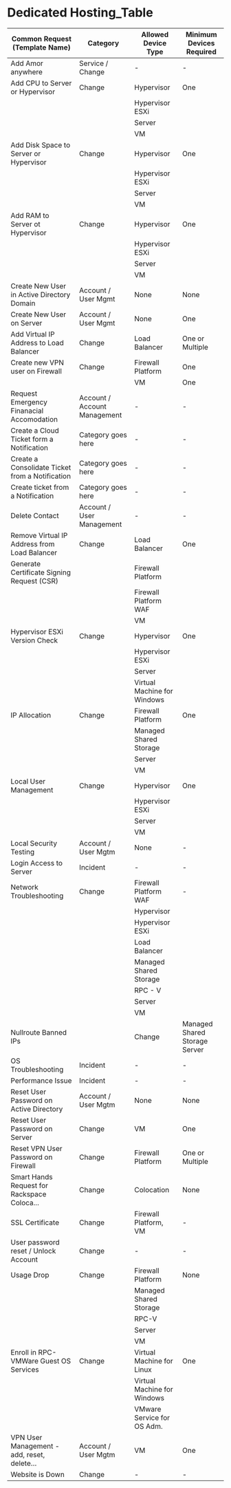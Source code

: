 # Dedicated Hosting_Table
| Common Request (Template Name)| Category | Allowed Device Type | Minimum Devices Required |
| ----------------------------- | -------- | ------------------- | ------------------------ |
| Add Amor anywhere| Service / Change |    - |  - |
| Add CPU to Server or Hypervisor | Change  | Hypervisor      | One |
|                                 |         | Hypervisor ESXi |     
|                                 |         | Server          |  
|                                 |         | VM              |                                         
| Add Disk Space to Server or Hypervisor | Change | Hypervisor      | One |  
|                                        |        | Hypervisor ESXi |
|                                        |        | Server|
|                                        |        | VM |
| Add RAM to Server ot Hypervisor | Change | Hypervisor      | One |  
|                                 |        | Hypervisor ESXi | 
|                                 |        | Server|
|                                 |        | VM |
| Create New User in Active Directory Domain | Account / User Mgmt | None | None |
| Create New User on Server                  | Account / User Mgmt | None | One |
|Add Virtual IP Address to Load Balancer | Change | Load Balancer | One or Multiple |
| Create new VPN user on Firewall | Change | Firewall Platform | One |
|                                 |        | VM | One |
| Request Emergency Finanacial Accomodation | Account / Account Management | - | - |
| Create a Cloud Ticket form a Notification | Category goes here | - | - |
| Create a Consolidate Ticket from a Notification | Category goes here | - | - |
| Create ticket from a Notification | Category goes here | - | - |
| Delete Contact | Account / User Management | - | - |
| Remove Virtual IP Address from Load Balancer | Change | Load Balancer | One |
| Generate Certificate Signing Request (CSR)   |        | Firewall Platform  |
|                                              |        | Firewall Platform WAF |
|                                              |        |  VM |  
| Hypervisor ESXi Version Check | Change | Hypervisor | One |
|                               |        | Hypervisor ESXi |
|                               |        | Server | 
|                               |        | Virtual Machine for Windows |
| IP Allocation                 | Change | Firewall Platform | One |
|                               |        | Managed Shared Storage |
|                               |        | Server | 
|                               |        | VM |
| Local User Management | Change | Hypervisor | One |
|                       |        | Hypervisor ESXi |
|                       |        | Server | 
|                       |        | VM |
| Local Security Testing | Account / User Mgtm | None | - |
| Login Access to Server | Incident | - | - |
| Network Troubleshooting | Change | Firewall Platform WAF | - |
|                         |        | Hypervisor | 
|                         |        | Hypervisor ESXi | 
|                         |        | Load Balancer | 
|                         |        | Managed Shared Storage |
|                         |        | RPC - V |
|                         |        | Server |
|                         |        | VM |
| Nullroute Banned IPs    |        | Change | Managed Shared Storage Server |
| OS Troubleshooting      | Incident | - | - |
| Performance Issue       | Incident | - | - |
| Reset User Password on Active Directory | Account / User Mgtm | None | None |
| Reset User Password on Server | Change | VM | One |
| Reset VPN User Password on Firewall | Change | Firewall Platform | One or Multiple |
| Smart Hands Request for Rackspace Coloca...| Change | Colocation | None |
| SSL Certificate | Change | Firewall Platform, VM | - |
| User password reset / Unlock Account | Change | - | - |
| Usage Drop | Change | Firewall Platform | None |
|            |        | Managed Shared Storage | 
|            |        | RPC-V |
|            |        | Server |
|            |        | VM |
| Enroll in RPC-VMWare Guest OS Services | Change | Virtual Machine for Linux | One |
|                                        |        | Virtual Machine for Windows | 
|                                        |        | VMware Service for OS Adm. |
| VPN User Management - add, reset, delete…| Account / User Mgtm | VM | One |
| Website is Down | Change | - | - |

